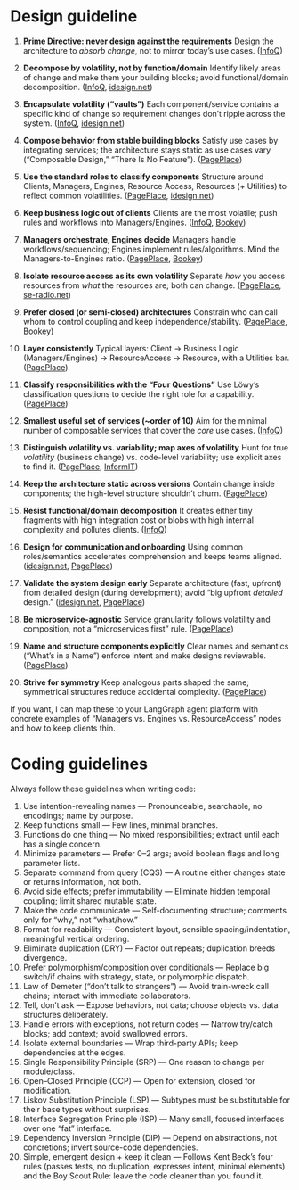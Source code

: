 # Design guideline
1. **Prime Directive: never design against the requirements**
   Design the architecture to *absorb change*, not to mirror today’s use cases. ([InfoQ][1])

2. **Decompose by volatility, not by function/domain**
   Identify likely areas of change and make them your building blocks; avoid functional/domain decomposition. ([InfoQ][1], [idesign.net][2])

3. **Encapsulate volatility (“vaults”)**
   Each component/service contains a specific kind of change so requirement changes don’t ripple across the system. ([InfoQ][1], [idesign.net][2])

4. **Compose behavior from stable building blocks**
   Satisfy use cases by integrating services; the architecture stays static as use cases vary (“Composable Design,” “There Is No Feature”). ([PagePlace][3])

5. **Use the standard roles to classify components**
   Structure around Clients, Managers, Engines, Resource Access, Resources (+ Utilities) to reflect common volatilities. ([PagePlace][3], [idesign.net][4])

6. **Keep business logic out of clients**
   Clients are the most volatile; push rules and workflows into Managers/Engines. ([InfoQ][1], [Bookey][5])

7. **Managers orchestrate, Engines decide**
   Managers handle workflows/sequencing; Engines implement rules/algorithms. Mind the Managers-to-Engines ratio. ([PagePlace][3], [Bookey][5])

8. **Isolate resource access as its own volatility**
   Separate *how* you access resources from *what* the resources are; both can change. ([PagePlace][3], [se-radio.net][6])

9. **Prefer closed (or semi-closed) architectures**
   Constrain who can call whom to control coupling and keep independence/stability. ([PagePlace][3], [Bookey][5])

10. **Layer consistently**
    Typical layers: Client → Business Logic (Managers/Engines) → ResourceAccess → Resource, with a Utilities bar. ([PagePlace][3])

11. **Classify responsibilities with the “Four Questions”**
    Use Löwy’s classification questions to decide the right role for a capability. ([PagePlace][3])

12. **Smallest useful set of services (\~order of 10)**
    Aim for the minimal number of composable services that cover the *core* use cases. ([InfoQ][1])

13. **Distinguish volatility vs. variability; map axes of volatility**
    Hunt for true *volatility* (business change) vs. code-level variability; use explicit axes to find it. ([PagePlace][3], [InformIT][7])

14. **Keep the architecture static across versions**
    Contain change inside components; the high-level structure shouldn’t churn. ([PagePlace][3])

15. **Resist functional/domain decomposition**
    It creates either tiny fragments with high integration cost or blobs with high internal complexity and pollutes clients. ([InfoQ][1])

16. **Design for communication and onboarding**
    Using common roles/semantics accelerates comprehension and keeps teams aligned. ([idesign.net][2], [PagePlace][3])

17. **Validate the system design early**
    Separate architecture (fast, upfront) from detailed design (during development); avoid “big upfront *detailed* design.” ([idesign.net][2], [PagePlace][3])

18. **Be microservice-agnostic**
    Service granularity follows volatility and composition, not a “microservices first” rule. ([PagePlace][3])

19. **Name and structure components explicitly**
    Clear names and semantics (“What’s in a Name”) enforce intent and make designs reviewable. ([PagePlace][3])

20. **Strive for symmetry**
    Keep analogous parts shaped the same; symmetrical structures reduce accidental complexity. ([PagePlace][3])

If you want, I can map these to your LangGraph agent platform with concrete examples of “Managers vs. Engines vs. ResourceAccess” nodes and how to keep clients thin.

[1]: https://www.infoq.com/articles/book-review-righting-software/ "Q&A on the Book Righting Software - InfoQ"
[2]: https://idesign.net/assets/documents/IDesign-Method-Management-Overview.pdf "Microsoft Word - IDesign-Method-Management-Overview.docx"
[3]: https://api.pageplace.de/preview/DT0400.9780136523987_A41316644/preview-9780136523987_A41316644.pdf "Righting Software"
[4]: https://www.idesign.net/Training/Architect-Master-Class?utm_source=chatgpt.com "Architect's Master Class"
[5]: https://cdn.bookey.app/files/pdf/book/en/righting-software.pdf?utm_source=chatgpt.com "Righting Software PDF"
[6]: https://se-radio.net/2020/04/episode-407-juval-lowy-on-righting-software/?utm_source=chatgpt.com "SE Radio 407: Juval Löwy on Righting Software"
[7]: https://www.informit.com/articles/article.aspx?p=2995357&seqNum=3&utm_source=chatgpt.com "Identifying Volatility | Software System Decomposition - InformIT"


# Coding guidelines
Always follow these guidelines when writing code:
1. Use intention-revealing names
   — Pronounceable, searchable, no encodings; name by purpose.
2. Keep functions small
   — Few lines, minimal branches.
3. Functions do one thing
   — No mixed responsibilities; extract until each has a single concern.
4. Minimize parameters
   — Prefer 0–2 args; avoid boolean flags and long parameter lists.
5. Separate command from query (CQS)
   — A routine either changes state or returns information, not both.
6. Avoid side effects; prefer immutability
   — Eliminate hidden temporal coupling; limit shared mutable state.
7. Make the code communicate
   — Self-documenting structure; comments only for “why,” not “what/how.”
8. Format for readability
   — Consistent layout, sensible spacing/indentation, meaningful vertical ordering.
9. Eliminate duplication (DRY)
   — Factor out repeats; duplication breeds divergence.
10. Prefer polymorphism/composition over conditionals
    — Replace big switch/if chains with strategy, state, or polymorphic dispatch.
11. Law of Demeter (“don’t talk to strangers”)
    — Avoid train-wreck call chains; interact with immediate collaborators.
12. Tell, don’t ask
    — Expose behaviors, not data; choose objects vs. data structures deliberately.
13. Handle errors with exceptions, not return codes
    — Narrow try/catch blocks; add context; avoid swallowed errors.
14. Isolate external boundaries
    — Wrap third-party APIs; keep dependencies at the edges.
15. Single Responsibility Principle (SRP)
    — One reason to change per module/class.
16. Open–Closed Principle (OCP)
    — Open for extension, closed for modification.
17. Liskov Substitution Principle (LSP)
    — Subtypes must be substitutable for their base types without surprises.
18. Interface Segregation Principle (ISP)
    — Many small, focused interfaces over one “fat” interface.
19. Dependency Inversion Principle (DIP)
    — Depend on abstractions, not concretions; invert source-code dependencies.
20. Simple, emergent design + keep it clean
    — Follows Kent Beck’s four rules (passes tests, no duplication, expresses intent, minimal elements) and the Boy Scout Rule: leave the code cleaner than you found it.


